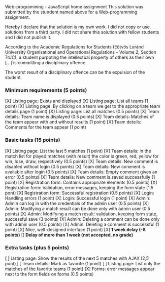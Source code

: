 <Omar Ashour>
<E5dzst>
Web-programming - JavaScript home assignment
This solution was submitted by the stundent named above for a Web-programming assignment.

Hereby I declare that the solution is my own work. I did not copy or use solutions from a third party. I did not share this solution with fellow students and I did not publish it. 

According to the Academic Regulations for Students (Eötvös Loránd University Organisational and Operational Regulations – Volume 2, Section 74/C), a student purpoting the intellectual property of others as their own [...] is committing a disciplinary offence.

The worst result of a disciplinary offence can be the expulsion of the student.

### Minimum requirements (5 points)

[X] Listing page: Exists and displayed
[X] Listing page: List all teams (1 point)
[X] Listing page: By clicking on a team we get to the appropriate team details page (1 point)
[X] Listing page: List all matches (0.5 points)
[X] Team details: Team name is displayed (0.5 points)
[X] Team details: Matches of the team appear with and without results (1 point)
[X] Team details: Comments for the team appear (1 point)

### Basic tasks (15 points)

[X] Listing page: List the last 5 matches (1 point)
[X] Team details: In the match list for played matches (with result) the color is green, red, yellow for win, lose, draw, respectively (0.5 points)
[X] Team details: New comment is disabled without login (0.5 points)
[X] Team details: New comment is available after login (0.5 points)
[X] Team details: Empty comment gives an error (0.5 points)
[X] Team details: New comment is saved successfully (1 point)
[X] Registration form: Contains appropriate elements (0.5 points)
[X] Registration form: Validation, error messages, keeping the form state (1,5 pont)
[X] Registration form: Successful registration (0.5 points)
[X] Login: Handling errors (1 point)
[X] Login: Successful login (1 point)
[X] Admin: Admin can log in with the credentials of the admin user (0.5 points)
[X] Admin: Modifying a match result can be done only with admin user (0.5 points)
[X] Admin: Modifying a match result: validation, keeping form state, successful save (3 points)
[X] Admin: Deleting a comment can be done only with admin user (0.5 points)
[X] Admin: Deleting a comment is successful (1 point)
[X] Nice, well-designed interface (1 point)
[X] **1 week delay (-6 points)**
[] **Delay of more than 1 week (not accepted, no grade)**

### Extra tasks (plus 5 points)

[ ] Listing page: Show the results of the next 5 matches with AJAX (2,5 pont)
[ ] Team details: Mark as favorite (1 point)
[ ] Listing page: List only the matches of the favorite teams (1 point)
[X] Forms: error messages appear next to the form fields on forms (0.5 points)